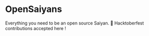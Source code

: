 # OpenSaiyans
Everything you need to be an open source Saiyan. 🎃 Hacktoberfest contributions accepted here !
